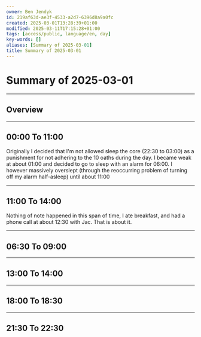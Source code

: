 ```yaml
---
owner: Ben Jendyk
id: 219af63d-ae3f-4533-a2d7-6396d8a9a0fc
created: 2025-03-01T13:28:39+01:00
modified: 2025-03-11T17:15:28+01:00
tags: [access/public, language/en, day]
key-words: []
aliases: [Summary of 2025-03-01]
title: Summary of 2025-03-01
---
```


# Summary of 2025-03-01

---

## Overview

---

## 00:00 To 11:00

Originally I decided that I'm not allowed sleep the core (22:30 to 03:00) as a punishment for not adhering to the 10 oaths during the day. I became weak at about 01:00 and decided to go to sleep with an alarm for 06:00. I however massively overslept (through the reoccurring problem of turning off my alarm half-asleep) until about 11:00

---

## 11:00 To 14:00

Nothing of note happened in this span of time, I ate breakfast, and had a phone call at about 12:30 with Jac. That is about it.

---

## 06:30 To 09:00

---

## 13:00 To 14:00

---

## 18:00 To 18:30

---

## 21:30 To 22:30

